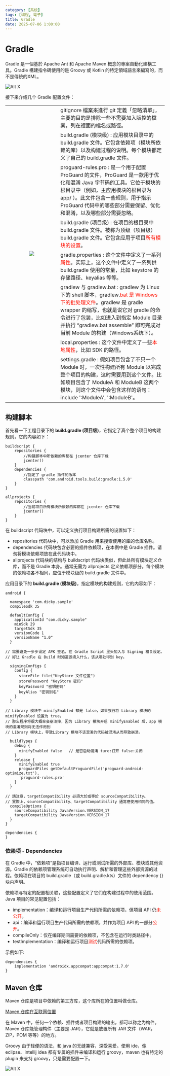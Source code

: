 ```yaml
---
category: [系统]
tags: [编程, 電子]
title: Gradle
date: 2025-07-06 1:00:00
---
```


<style>
  table {
    width: 100%
    }
  td {
    vertical-align: center;
    text-align: center;
  }
  td.left {
    vertical-align: center;
    text-align: left;
  }  
  table.inputT{
    margin: 10px;
    width: auto;
    margin-left: auto;
    margin-right: auto;
    border: none;
  }
  input{
    text-align: center;
    padding: 0px 10px;
  }
  iframe{
    width: 100%;
    display: block;
    border-style:none;
  }
</style>

# Gradle

Gradle 是一個基於 Apache Ant 和 Apache Maven 概念的專案自動化建構工具。Gradle 構建指令碼使用的是 Groovy 或 Kotlin 的特定領域語言來編寫的，而不是傳統的XML。

![Alt X](../assets/img/android/gradleflow.png)

接下来介绍几个 Gradle 配置文件：

<table>
<tr><td rowspan="9" width="33%">
<img src="../assets/img/android/gradlestruct.png">
</td><td class="left">
gitignore 檔案來進行 git 定義「忽略清單」，主要的目的是排除一些不需要加入版控的檔案，列在裡面的檔名或路徑。
</td></tr>
<tr><td class="left">
build.gradle (模块级) : 应用模块目录中的 build.gradle 文件。它包含依赖项（模块所依赖的库）以及构建过程的说明。每个模块都定义了自己的 build.gradle 文件。
</td></tr>
<tr><td class="left">
proguard-rules.pro : 是一个用于配置 ProGuard 的文件，ProGuard 是一款用于优化和混淆 Java 字节码的工具。它位于模块的根目录中（例如，主应用模块的根目录为 app/ ）。此文件包含一些规则，用于指示 ProGuard 代码中的哪些部分需要保留、优化和混淆，以及哪些部分需要忽略。
</td></tr>
<tr><td class="left">
build.gradle (项目级) : 在项目的根目录中 build.gradle 文件。被称为顶级（项目级）build.gradle 文件。它包含应用于项目<font color="#FF1000">所有模块的设置</font>。
</td></tr>
<tr><td class="left">
gradle.properties : 这个文件中定义了一系列<font color="#FF1000">属性</font>。实际上，这个文件中定义了一系列供 build.gradle 使用的常量，比如 keystore 的存储路径、keyalias 等等。
</td></tr>
<tr><td class="left">
gradlew 与 gradlew.bat : gradlew 为 Linux 下的 shell 脚本，gradlew.<font color="#FF1000">bat 是 Windows 下的批处理文件</font>。gradlew 是 gradle wrapper 的缩写，也就是说它对 gradle 的命令进行了包装，比如进入到指定 Module 目录并执行 “gradlew.bat assemble” 即可完成对当前 Module 的构建（Windows系统下）。
</td></tr>
<tr><td class="left">
local.properties : 这个文件中定义了一些<font color="#FF1000">本地属性</font>，比如 SDK 的路径。
</td></tr>
<tr><td class="left">
settings.gradle : 假如项目包含了不只一个 Module 时，一次性构建所有 Module 以完成整个项目的构建，这时需要用到这个文件。比如项目包含了 ModuleA 和 ModuleB 这两个模块，则这个文件中会包含这样的语句：include ':ModuleA', ':ModuleB'。
</td>
</tr>
</table>


## 构建脚本

首先看一下工程目录下的 **build.gradle (项目级)**，它指定了真个整个项目的构建规则，它的内容如下：

```
buildscript {
    repositories {
        //构建脚本中所依赖的库都在 jcenter 仓库下载
        jcenter() 
    }
    dependencies {
        //指定了 gradle 插件的版本
        classpath 'com.android.tools.build:gradle:1.5.0'
    }
}

allprojects {
    repositories {
        //当前项目所有模块所依赖的库都在 jcenter 仓库下载
        jcenter()
    }
}
``` 

在 buildscript 代码块中，可以定义执行项目构建所需的设置如下：

 - repositories 代码块中，可以添加 Gradle 用来搜索使用的库的仓库名称。
 - dependencies 代码块包含必要的插件依赖项，在本例中是 Gradle 插件。请勿将模块依赖项放在此代码块中。
 - allprojects 代码块的结构与 buildscript 代码块类似，但此处所有模块定义仓库，而不是 Gradle 本身。通常无需为 allprojects 定义依赖项部分。每个模块的依赖项各不相同，应位于模块级的 build.gradle 文件中。


应用目录下的 **build.gradle (模块级)**，指定模块的构建规则，它的内容如下：

```
android {

  namespace 'com.dicky.sample'
  compileSdk 35

  defaultConfig {
    applicationId "com.dicky.sample"
    minSdk 29
    targetSdk 35
    versionCode 1
    versionName "1.0"
  }

// 需要避免一步步设定 APK 签名，在 Gradle Script 里头加入与 Signing 相关设定。
// 好让 Gradle 在 Build 时知道该填入什么，该从哪处得到 key。

  signingConfigs {
    config {
      storeFile file("KeyStore 文件位置")
      storePassword "KeyStore 密码"
      keyPassword "密钥密码"
      keyAlias "密钥别名"
    }
  }

// Library 模块中 minifyEnabled 都是 false，如果强行将 Library 模块的 minifyEnabled 设置为 true，
// 那么程序将很大概率会崩溃掉，因为 Library 模块开启 minifyEnabled 后，app 模块的混淆规则将无法作用到
// Library 模块上，导致Library 模块不该混淆的代码被混淆从而导致崩溃。

  buildTypes {
    debug {
      minifyEnabled false   // 是否启动混淆 ture:打开 false:关闭
    }    
    release {
      minifyEnabled true
      proguardFiles getDefaultProguardFile('proguard-android-optimize.txt'), 
      'proguard-rules.pro'
    }
  }

// 請注意，targetCompatibility 必須大於或等於 sourceCompatibility。
// 實際上，sourceCompatibility、targetCompatibility 通常應使用相同的值。
  compileOptions {
    sourceCompatibility JavaVersion.VERSION_17
    targetCompatibility JavaVersion.VERSION_17
  }
}

dependencies {
}
```

### 依赖项 - Dependencies

在 Gradle 中，“依赖项”是指项目编译、运行或测试所需的外部库、模块或其他资源。Gradle 的依赖项管理系统可自动执行声明、解析和管理这些外部资源的过程。依赖项在项目的 build.gradle（或 build.gradle.kts）文件的 dependency {} 块内声明。

依赖项与特定的配置相关联，这些配置定义了它们在构建过程中的使用范围。Java 项目的常见配置包括：

 - implementation：编译和运行项目生产代码所需的依赖项，但项目 API 仍<font color="#FF1000">未公开</font>。
 - api：编译和运行项目生产代码所需的依赖项，并作为项目 API 的一部分<font color="#FF1000">公开</font>。
 - compileOnly：仅在编译期间需要的依赖项，不包含在运行时类路径中。
 - testImplementation：编译和运行项目<font color="#FF1000">测试</font>代码所需的依赖项。

示例如下:

```
dependencies {
    implementation 'androidx.appcompat:appcompat:1.7.0'
}
```

## Maven 仓库

Maven 仓库是项目中依赖的第三方库，这个库所在的位置叫做仓库。

 [Maven 仓库在互联网位置](https://mvnrepository.com/)

在 Maven 中，任何一个依赖、插件或者项目构建的输出，都可以称之为构件。Maven 仓库能管理构件（主要是 JAR），它就是放置所有 JAR 文件（WAR，ZIP，POM 等等）的地方。

Groovy 由于轻便的语法，和 java 的无缝兼容，深受喜爱。使用 ide，像 eclipse、intellij idea 都有专属的插件来编译和运行 groovy，maven 也有特定的 plugin 来支持 groovy，只是需要配置一下。

![Alt X](../assets/img/android/dependencies.png)









